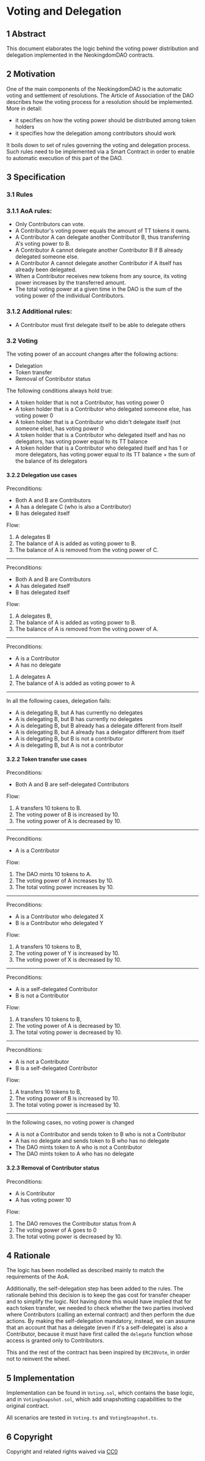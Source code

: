 # Voting and Delegation

## 1 Abstract

This document elaborates the logic behind the voting power distribution and delegation implemented in the NeokingdomDAO contracts.

## 2 Motivation

One of the main components of the NeokingdomDAO is the automatic voting and settlement of resolutions. The Article of Association of the DAO describes how the voting process for a resolution should be implemented. More in detail:

- it specifies on how the voting power should be distributed among token holders
- it specifies how the delegation among contributors should work

It boils down to set of rules governing the voting and delegation process. Such rules need to be implemented via a Smart Contract in order to enable to automatic execution of this part of the DAO.

## 3 Specification

### 3.1 Rules

### 3.1.1 AoA rules:

- Only Contributors can vote.
- A Contributor's voting power equals the amount of TT tokens it owns.
- A Contributor A can delegate another Contributor B, thus transferring A's voting power to B.
- A Contributor A cannot delegate another Contributor B if B already delegated someone else.
- A Contributor A cannot delegate another Contributor if A itself has already been delegated.
- When a Contributor receives new tokens from any source, its voting power increases by the transferred amount.
- The total voting power at a given time in the DAO is the sum of the voting power of the individual Contributors.

### 3.1.2 Additional rules:

- A Contributor must first delegate itself to be able to delegate others

### 3.2 Voting

The voting power of an account changes after the following actions:

- Delegation
- Token transfer
- Removal of Contributor status

The following conditions always hold true:

- A token holder that is not a Contributor, has voting power 0
- A token holder that is a Contributor who delegated someone else, has voting power 0
- A token holder that is a Contributor who didn't delegate itself (not someone else), has voting power 0
- A token holder that is a Contributor who delegated itself and has no delegators, has voting power equal to its TT balance
- A token holder that is a Contributor who delegated itself and has 1 or more delegators, has voting power equal to its TT balance + the sum of the balance of its delegators

#### 3.2.2 Delegation use cases

Preconditions:

- Both A and B are Contributors
- A has a delegate C (who is also a Contributor)
- B has delegated itself

Flow:

1. A delegates B
2. The balance of A is added as voting power to B.
3. The balance of A is removed from the voting power of C.

---

Preconditions:

- Both A and B are Contributors
- A has delegated itself
- B has delegated itself

Flow:

1. A delegates B,
2. The balance of A is added as voting power to B.
3. The balance of A is removed from the voting power of A.

---

Preconditions:

- A is a Contributor
- A has no delegate

1. A delegates A
2. The balance of A is added as voting power to A

---

In all the following cases, delegation fails:

- A is delegating B, but A has currently no delegates
- A is delegating B, but B has currently no delegates
- A is delegating B, but B already has a delegate different from itself
- A is delegating B, but A already has a delegator different from itself
- A is delegating B, but B is not a contributor
- A is delegating B, but A is not a contributor

#### 3.2.2 Token transfer use cases

Preconditions:

- Both A and B are self-delegated Contributors

Flow:

1. A transfers 10 tokens to B.
2. The voting power of B is increased by 10.
3. The voting power of A is decreased by 10.

---

Preconditions:

- A is a Contributor

Flow:

1. The DAO mints 10 tokens to A.
2. The voting power of A increases by 10.
3. The total voting power increases by 10.

---

Preconditions:

- A is a Contributor who delegated X
- B is a Contributor who delegated Y

Flow:

1. A transfers 10 tokens to B,
2. The voting power of Y is increased by 10.
3. The voting power of X is decreased by 10.

---

Preconditions:

- A is a self-delegated Contributor
- B is not a Contributor

Flow:

1. A transfers 10 tokens to B,
2. The voting power of A is decreased by 10.
3. The total voting power is decreased by 10.

---

Preconditions:

- A is not a Contributor
- B is a self-delegated Contributor

Flow:

1. A transfers 10 tokens to B,
2. The voting power of B is increased by 10.
3. The total voting power is increased by 10.

---

In the following cases, no voting power is changed

- A is not a Contributor and sends token to B who is not a Contributor
- A has no delegate and sends token to B who has no delegate
- The DAO mints token to A who is not a Contributor
- The DAO mints token to A who has no delegate

#### 3.2.3 Removal of Contributor status

Preconditions:

- A is Contributor
- A has voting power 10

Flow:

1. The DAO removes the Contributor status from A
2. The voting power of A goes to 0
3. The total voting power is decreased by 10.

## 4 Rationale

The logic has been modelled as described mainly to match the requirements of the AoA.

Additionally, the self-delegation step has been added to the rules.
The rationale behind this decision is to keep the gas cost for transfer cheaper and to simplify the logic.
Not having done this would have implied that for each token transfer, we needed to check whether the two parties involved where Contributors (calling an external contract) and then perform the due actions. By making the self-delegation mandatory, instead, we can assume that an account that has a delegate (even if it's a self-delegate) is also a Contributor, because it must have first called the `delegate` function whose access is granted only to Contributors.

This and the rest of the contract has been inspired by `ERC20Vote`, in order not to reinvent the wheel.

## 5 Implementation

Implementation can be found in `Voting.sol`, which contains the base logic, and in `VotingSnapshot.sol`, which add snapshotting capabilities to the original contract.

All scenarios are tested in `Voting.ts` and `VotingSnapshot.ts`.

## 6 Copyright

<!--All TIPs MUST be released to the public domain.-->

Copyright and related rights waived via
[CC0](https://creativecommons.org/publicdomain/zero/1.0/)
